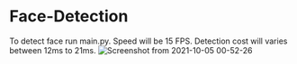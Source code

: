 # Face-Detection
To detect face run main.py.
Speed will be 15 FPS.
Detection cost will varies between 12ms to 21ms.
![Screenshot from 2021-10-05 00-52-26](https://user-images.githubusercontent.com/49516929/135911939-c4121d95-773c-4450-a492-3640355938de.png)
